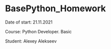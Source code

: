 # BasePython_Homework
Date of start: 21.11.2021

Course: Python Developer. Basic

Student: Alexey Alekseev
